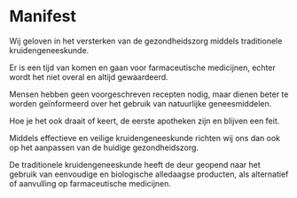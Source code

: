 # Manifest

Wij geloven in het versterken van de gezondheidszorg middels traditionele kruidengeneeskunde.

Er is een tijd van komen en gaan voor farmaceutische medicijnen, echter wordt het niet overal en altijd gewaardeerd.

Mensen hebben geen voorgeschreven recepten nodig, maar dienen beter te worden geïnformeerd over het gebruik van natuurlijke geneesmiddelen.

Hoe je het ook draait of keert, de eerste apotheken zijn en blijven een feit.

Middels effectieve en veilige kruidengeneeskunde richten wij ons dan ook op het aanpassen van de huidige gezondheidszorg. 

De traditionele kruidengeneeskunde heeft de deur geopend naar het gebruik van eenvoudige en biologische alledaagse producten, als alternatief of aanvulling op farmaceutische medicijnen. 
